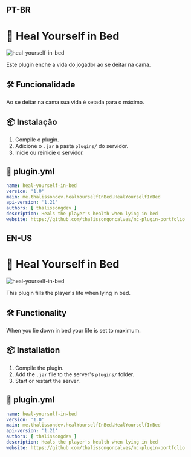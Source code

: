 ## PT-BR
# 🚪 Heal Yourself in Bed

![heal-yourself-in-bed](./heal-yourself-in-bed.gif)

Este plugin enche a vida do jogador ao se deitar na cama.

## 🛠️ Funcionalidade

Ao se deitar na cama sua vida é setada para o máximo.

## 📦 Instalação

1. Compile o plugin.
2. Adicione o `.jar` à pasta `plugins/` do servidor.
3. Inicie ou reinicie o servidor.

## 📄 plugin.yml

```yml
name: heal-yourself-in-bed
version: '1.0'
main: me.thalissondev.healYourselfInBed.HealYourselfInBed
api-version: '1.21'
authors: [ thalissongdev ]
description: Heals the player's health when lying in bed
website: https://github.com/thalissongoncalves/mc-plugin-portfolio
```

## EN-US
# 🚪 Heal Yourself in Bed

![heal-yourself-in-bed](./heal-yourself-in-bed.gif)

This plugin fills the player's life when lying in bed.

## 🛠️ Functionality

When you lie down in bed your life is set to maximum.

## 📦 Installation

1. Compile the plugin.
2. Add the `.jar` file to the server's `plugins/` folder.
3. Start or restart the server.

## 📄 plugin.yml

```yml
name: heal-yourself-in-bed
version: '1.0'
main: me.thalissondev.healYourselfInBed.HealYourselfInBed
api-version: '1.21'
authors: [ thalissongdev ]
description: Heals the player's health when lying in bed
website: https://github.com/thalissongoncalves/mc-plugin-portfolio
```
